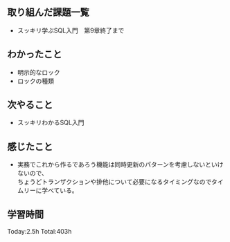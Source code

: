 ## 取り組んだ課題一覧
- スッキリ学ぶSQL入門　第9章終了まで

## わかったこと
- 明示的なロック
- ロックの種類
  
## 次やること
- スッキリわかるSQL入門

## 感じたこと
- 実務でこれから作るであろう機能は同時更新のパターンを考慮しないといけないので、  
  ちょうどトランザクションや排他について必要になるタイミングなのでタイムリーに学べている。

## 学習時間
Today:2.5h
Total:403h
